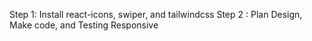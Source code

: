 Step 1: Install react-icons, swiper, and tailwindcss
Step 2 : Plan Design, Make code, and Testing Responsive